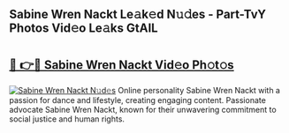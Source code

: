 ## Sabine Wren Nackt Le𝚊k𝚎d N𝚞𝚍es - Part-TvY Photos Vid𝚎o Le𝚊ks GtAIL

# <h2><a href="http://fbaiwi9.evod.top/?m=Sabine+Wren+Nackt">🔗 👉🔴 Sabine Wren Nackt Vid𝚎o Ph𝚘t𝚘s</a></h2>

[![Sabine Wren Nackt N𝚞d𝚎s](https://i.imgur.com/8V9OHl7.gif)](http://fbaiwi9.evod.top/?m=Sabine+Wren+Nackt)
Online personality Sabine Wren Nackt with a passion for dance and lifestyle, creating engaging content. Passionate advocate Sabine Wren Nackt, known for their unwavering commitment to social justice and human rights. 
